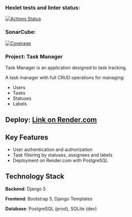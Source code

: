 ### Hexlet tests and linter status:
[![Actions Status](https://github.com/coder108-gh/python-project-52/actions/workflows/hexlet-check.yml/badge.svg)](https://github.com/coder108-gh/python-project-52/actions)

### SonarCube:
[![Coverage](https://img.shields.io/sonar/coverage/coder108-gh_python-project-52?server=https://sonarcloud.io)](https://sonarcloud.io/summary/new_code?id=coder108-gh_python-project-52)

### Project: Task Manager

Task Manager is an application designed to task tracking.

A task manager with full CRUD operations for managing:
- Users
- Tasks
- Statuses
- Labels


## Deploy: [Link on Render.com](https://python-project-52-w6ey.onrender.com)


## Key Features
- User authentication and authorization
- Task filtering by statuses, assignees and labels
- Deployment on Render.com with PostgreSQL

## Technology Stack

**Backend**: Django 5

**Frontend**: Bootstrap 5, Django Templates  

**Database**: PostgreSQL (prod), SQLite (dev)  

